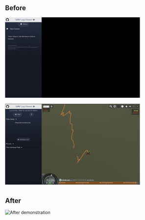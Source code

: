 <div>
  <h2 style="text-align: left;">Before</h2>
  <div style="display: flex; justify-content: flex-start; flex-wrap: wrap; gap: 20px; margin-bottom: 40px;">
    <img src="images/image-7.png" alt="Before image 1" width="440" />
    <img src="images/image-8.png" alt="Before image 2" width="440" />
  </div>

  <h2 style="text-align: left;">After</h2>
  <div style="display: flex; justify-content: flex-start; margin-bottom: 20px;">
    <img src="images/after.gif" alt="After demonstration" width="900" />
  </div>
</div>